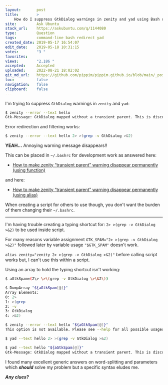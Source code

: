 ```yaml
---
layout:       post
title:        >
    How do I suppress GtkDialog warnings in zenity and yad using Bash redirection in a script?
site:         Ask Ubuntu
stack_url:    https://askubuntu.com/q/1144080
type:         Question
tags:         command-line bash redirect yad
created_date: 2019-05-17 16:54:07
edit_date:    2019-05-18 10:31:15
votes:        "3 "
favorites:    
views:        "2,186 "
accepted:     Accepted
uploaded:     2022-08-21 18:02:02
git_md_url:   https://github.com/pippim/pippim.github.io/blob/main/_posts/2019/2019-05-17-How-do-I-suppress-GtkDialog-warnings-in-zenity-and-yad-using-Bash-redirection-in-a-script_.md
toc:          false
navigation:   false
clipboard:    false
---
```




I'm trying to suppress `GtkDialog` warnings in `zenity` and `yad`:

``` bash
$ zenity --error --text hello
Gtk-Message: GtkDialog mapped without a transient parent. This is discouraged.
```

Error redirection and filtering works:

``` bash
$ zenity --error --text hello 2> >(grep -v GtkDialog >&2)
```

**YEAH...** Annoying warning message disappears!!

This can be placed in `~/.bashrc` for development work as answered here:

- [How to make zenity “transient parent” warning disappear permanently (using function)][1]

and here:

- [How to make zenity “transient parent” warning disappear permanently (using alias)][2]

When creating a script for others to use though, you don't want the burden of them changing their `~/.bashrc`.

----------


I'm having trouble creating a typing shortcut for: `2> >(grep -v GtkDialog >&2)` to be used inside script.

For many reasons variable assignment `GTK_SPAM="2> >(grep -v GtkDialog >&2)"` followed later by variable usage `"$GTK_SPAM"` doesn't work.

`alias zenity="zenity 2> >(grep -v GtkDialog >&2)"` before calling script works  but, I can't use this within a script. 

Using an array to hold the typing shortcut isn't working:

``` bash
$ aGtkSpam=(2\> \>\(grep -v GtkDialog \>\&2\))

$ DumpArray "${aGtkSpam[@]}"
Array Elements:
0: 2>
1: >(grep
2: -v
3: GtkDialog
4: >&2)

$ zenity --error --text hello "${aGtkSpam[@]}"
This option is not available. Please see --help for all possible usages.

$ yad --text hello 2> >(grep -v GtkDialog >&2)

$ yad --text hello "${aGtkSpam[@]}"
Gtk-Message: GtkDialog mapped without a transient parent. This is discouraged.
```

I found many excellent generic answers on word-splitting and parameters which ***should*** solve my problem but a specific syntax eludes me.

***Any clues?***


  [1]: https://askubuntu.com/a/896940/307523
  [2]: https://askubuntu.com/a/1110850/307523
